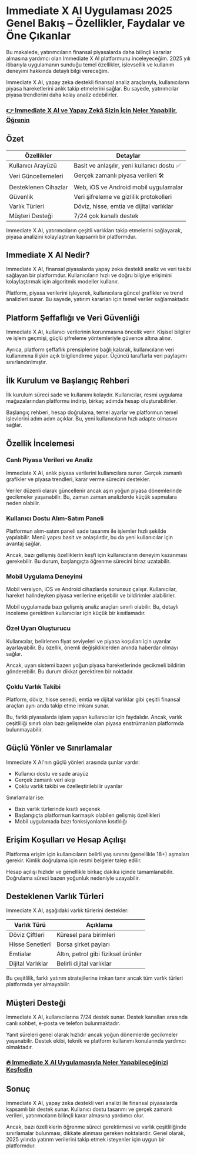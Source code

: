 # Immediate X AI Uygulaması 2025 Genel Bakış – Özellikler, Faydalar ve Öne Çıkanlar
   
Bu makalede, yatırımcıların finansal piyasalarda daha bilinçli kararlar almasına yardımcı olan Immediate X AI platformunu inceleyeceğim. 2025 yılı itibarıyla uygulamanın sunduğu temel özellikler, işlevsellik ve kullanım deneyimi hakkında detaylı bilgi vereceğim.  

Immediate X AI, yapay zeka destekli finansal analiz araçlarıyla, kullanıcıların piyasa hareketlerini anlık takip etmelerini sağlar. Bu sayede, yatırımcılar piyasa trendlerini daha kolay analiz edebilirler.  

### [👉  Immediate X AI ve Yapay Zekâ Sizin İçin Neler Yapabilir, Öğrenin](https://t.co/orAtXu1R7N)
## Özet  
| Özellikler                | Detaylar                                   |  
|--------------------------|--------------------------------------------|  
| Kullanıcı Arayüzü        | Basit ve anlaşılır, yeni kullanıcı dostu ✅ |  
| Veri Güncellemeleri       | Gerçek zamanlı piyasa verileri 🛠️           |  
| Desteklenen Cihazlar      | Web, iOS ve Android mobil uygulamalar       |  
| Güvenlik                 | Veri şifreleme ve gizlilik protokolleri    |  
| Varlık Türleri           | Döviz, hisse, emtia ve dijital varlıklar   |  
| Müşteri Desteği           | 7/24 çok kanallı destek                      |  

Immediate X AI, yatırımcıların çeşitli varlıkları takip etmelerini sağlayarak, piyasa analizini kolaylaştıran kapsamlı bir platformdur.  

## Immediate X AI Nedir?  
Immediate X AI, finansal piyasalarda yapay zeka destekli analiz ve veri takibi sağlayan bir platformdur. Kullanıcıların hızlı ve doğru bilgiye erişimini kolaylaştırmak için algoritmik modeller kullanır.  

Platform, piyasa verilerini işleyerek, kullanıcılara güncel grafikler ve trend analizleri sunar. Bu sayede, yatırım kararları için temel veriler sağlamaktadır.  

## Platform Şeffaflığı ve Veri Güvenliği  
Immediate X AI, kullanıcı verilerinin korunmasına öncelik verir. Kişisel bilgiler ve işlem geçmişi, güçlü şifreleme yöntemleriyle güvence altına alınır.  

Ayrıca, platform şeffaflık prensiplerine bağlı kalarak, kullanıcıların veri kullanımına ilişkin açık bilgilendirme yapar. Üçüncü taraflarla veri paylaşımı sınırlandırılmıştır.  

## İlk Kurulum ve Başlangıç Rehberi  
İlk kurulum süreci sade ve kullanımı kolaydır. Kullanıcılar, resmi uygulama mağazalarından platformu indirip, birkaç adımda hesap oluşturabilirler.  

Başlangıç rehberi, hesap doğrulama, temel ayarlar ve platformun temel işlevlerini adım adım açıklar. Bu, yeni kullanıcıların hızlı adapte olmasını sağlar.  

## Özellik İncelemesi  

### Canlı Piyasa Verileri ve Analiz  
Immediate X AI, anlık piyasa verilerini kullanıcılara sunar. Gerçek zamanlı grafikler ve piyasa trendleri, karar verme sürecini destekler.  

Veriler düzenli olarak güncellenir ancak aşırı yoğun piyasa dönemlerinde gecikmeler yaşanabilir. Bu, zaman zaman analizlerde küçük sapmalara neden olabilir.  

### Kullanıcı Dostu Alım-Satım Paneli  
Platformun alım-satım paneli sade tasarımı ile işlemler hızlı şekilde yapılabilir. Menü yapısı basit ve anlaşılırdır, bu da yeni kullanıcılar için avantaj sağlar.  

Ancak, bazı gelişmiş özelliklerin keşfi için kullanıcıların deneyim kazanması gerekebilir. Bu durum, başlangıçta öğrenme sürecini biraz uzatabilir.  

### Mobil Uygulama Deneyimi  
Mobil versiyon, iOS ve Android cihazlarda sorunsuz çalışır. Kullanıcılar, hareket halindeyken piyasa verilerine erişebilir ve bildirimler alabilirler.  

Mobil uygulamada bazı gelişmiş analiz araçları sınırlı olabilir. Bu, detaylı inceleme gerektiren kullanıcılar için küçük bir kısıtlamadır.  

### Özel Uyarı Oluşturucu  
Kullanıcılar, belirlenen fiyat seviyeleri ve piyasa koşulları için uyarılar ayarlayabilir. Bu özellik, önemli değişikliklerden anında haberdar olmayı sağlar.  

Ancak, uyarı sistemi bazen yoğun piyasa hareketlerinde gecikmeli bildirim gönderebilir. Bu durum dikkat gerektiren bir noktadır.  

### Çoklu Varlık Takibi  
Platform, döviz, hisse senedi, emtia ve dijital varlıklar gibi çeşitli finansal araçları aynı anda takip etme imkanı sunar.  

Bu, farklı piyasalarda işlem yapan kullanıcılar için faydalıdır. Ancak, varlık çeşitliliği sınırlı olan bazı gelişmekte olan piyasa enstrümanları platformda bulunmayabilir.  

## Güçlü Yönler ve Sınırlamalar  
Immediate X AI'nın güçlü yönleri arasında şunlar vardır:  

- Kullanıcı dostu ve sade arayüz  
- Gerçek zamanlı veri akışı  
- Çoklu varlık takibi ve özelleştirilebilir uyarılar  

Sınırlamalar ise:  

- Bazı varlık türlerinde kısıtlı seçenek  
- Başlangıçta platformun karmaşık olabilen gelişmiş özellikleri  
- Mobil uygulamada bazı fonksiyonların kısıtlılığı  

## Erişim Koşulları ve Hesap Açılışı  
Platforma erişim için kullanıcıların belirli yaş sınırını (genellikle 18+) aşmaları gerekir. Kimlik doğrulama için resmi belgeler talep edilir.  

Hesap açılışı hızlıdır ve genellikle birkaç dakika içinde tamamlanabilir. Doğrulama süreci bazen yoğunluk nedeniyle uzayabilir.  

## Desteklenen Varlık Türleri  
Immediate X AI, aşağıdaki varlık türlerini destekler:  

| Varlık Türü    | Açıklama                          |  
|----------------|---------------------------------|  
| Döviz Çiftleri | Küresel para birimleri             |  
| Hisse Senetleri| Borsa şirket payları               |  
| Emtialar       | Altın, petrol gibi fiziksel ürünler|  
| Dijital Varlıklar | Belirli dijital varlıklar          |  

Bu çeşitlilik, farklı yatırım stratejilerine imkan tanır ancak tüm varlık türleri platformda yer almayabilir.  

## Müşteri Desteği  
Immediate X AI, kullanıcılarına 7/24 destek sunar. Destek kanalları arasında canlı sohbet, e-posta ve telefon bulunmaktadır.  

Yanıt süreleri genel olarak hızlıdır ancak yoğun dönemlerde gecikmeler yaşanabilir. Destek ekibi, teknik ve platform kullanımı konularında yardımcı olmaktadır.  

### [🔥 Immediate X AI Uygulamasıyla Neler Yapabileceğinizi Keşfedin](https://t.co/orAtXu1R7N)
## Sonuç  
Immediate X AI, yapay zeka destekli veri analizi ile finansal piyasalarda kapsamlı bir destek sunar. Kullanıcı dostu tasarımı ve gerçek zamanlı verileri, yatırımcıların bilinçli karar almasına yardımcı olur.  

Ancak, bazı özelliklerin öğrenme süreci gerektirmesi ve varlık çeşitliliğinde sınırlamalar bulunması, dikkate alınması gereken noktalardır. Genel olarak, 2025 yılında yatırım verilerini takip etmek isteyenler için uygun bir platformdur.